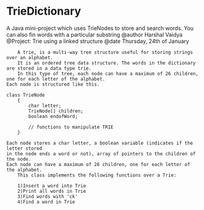 TrieDictionary
==============

A Java mini-project which uses TrieNodes to store and search words. You can also fin words with a particular substring
	@author Harshal Vaidya
  	@Project: Trie using a linked structure
	@date Thursday, 24th of January

        A trie, is a multi-way tree structure useful for storing strings over an alphabet.
        It is an ordered tree data structure. The words in the dictionary are stored in a data type trie.
        In this type of tree, each node can have a maximum of 26 children, one for each letter of the alphabet.
	Each node is structured like this.

	class TrieNode
        {
            char letter;
            TrieNode[] children;
            boolean endofWord;
            
            // functions to manipulate TRIE
        }

	Each node stores a char letter, a boolean variable (indicates if the letter stored
	in the node ends a word or not), array of pointers to the children of the node.
	Each node can have a maximum of 26 children, one for each letter of the alphabet.
        This class implements the following functions over a Trie:

        1)Insert a word into Trie
        2)Print all words in Trie
        3)Find words with 'ck'
        4)Find a word in Trie
